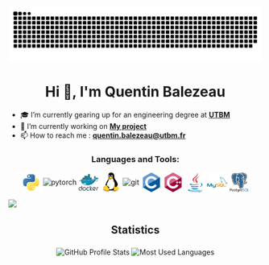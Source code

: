 <img src="https://github.com/balezeauquentin/balezeauquentin/blob/output/snake.svg" alt="Snake animation" />

###
<h1 align="center">Hi 👋, I'm Quentin Balezeau</h1>

- 🎓 I’m currently gearing up for an engineering degree at [**UTBM**](https://www.utbm.fr/)
- 🔭 I’m currently working on [**My project**](https://github.com/balezeauquentin?tab=repositories)
- 📫 How to reach me : **quentin.balezeau@utbm.fr**







<h3 align="center">Languages and Tools:</h3>
<p align="center">
    <img src="https://raw.githubusercontent.com/teamedwardforever/Readme-Generator/71f25dd8b98329b168142a6b782a107b75eab178/svg/Skills/Languages/python-original.svg" alt="Python" width="40" height="40" align="center"/>
    <img src="https://www.vectorlogo.zone/logos/pytorch/pytorch-icon.svg" alt="pytorch" width="40" height="40" align="center"/>
    <img src="https://raw.githubusercontent.com/devicons/devicon/master/icons/docker/docker-original-wordmark.svg" alt="docker" width="40" height="40" align="center"/> </a> 
    <img src="https://raw.githubusercontent.com/devicons/devicon/master/icons/linux/linux-original.svg" alt="linux" width="40" height="40" align="center"/>
    <img src="https://www.vectorlogo.zone/logos/git-scm/git-scm-icon.svg" alt="git" width="40" height="40" align="center"/>
    <img src="https://raw.githubusercontent.com/teamedwardforever/Readme-Generator/71f25dd8b98329b168142a6b782a107b75eab178/svg/Skills/Languages/c-original.svg" alt="C" width="40" height="40" align="center"/>
    <img src="https://raw.githubusercontent.com/teamedwardforever/Readme-Generator/71f25dd8b98329b168142a6b782a107b75eab178/svg/Skills/Languages/cplusplus-original.svg" alt="CPP" width="40" height="40" align="center"/>
    <img src="https://raw.githubusercontent.com/teamedwardforever/Readme-Generator/71f25dd8b98329b168142a6b782a107b75eab178/svg/Skills/Languages/java-original.svg" alt="Java" width="40" height="40" align="center"/>
    <img src="https://raw.githubusercontent.com/devicons/devicon/master/icons/mysql/mysql-original-wordmark.svg" alt="mysql" width="40" height="40" align="center"/>
    <img src="https://raw.githubusercontent.com/devicons/devicon/master/icons/postgresql/postgresql-original-wordmark.svg" alt="postgresql" width="40" height="40" align="center"/>
</p>

<img src="https://user-images.githubusercontent.com/73097560/115834477-dbab4500-a447-11eb-908a-139a6edaec5c.gif">
<h3 align="center" style="font-size: 21px;">Statistics</h3>
<div align= "center";>
    <img align="center" width="32%" src="http://github-profile-summary-cards.vercel.app/api/cards/stats?username=balezeauquentin&theme=2077" alt="GitHub Profile Stats" />
    <img align="center" width="32%" src="http://github-profile-summary-cards.vercel.app/api/cards/most-commit-language?username=balezeauquentin&theme=2077" alt="Most Used Languages" />
</div>




<div align="center">
<a href="https://github.com/balezeauquentin">
</div>

